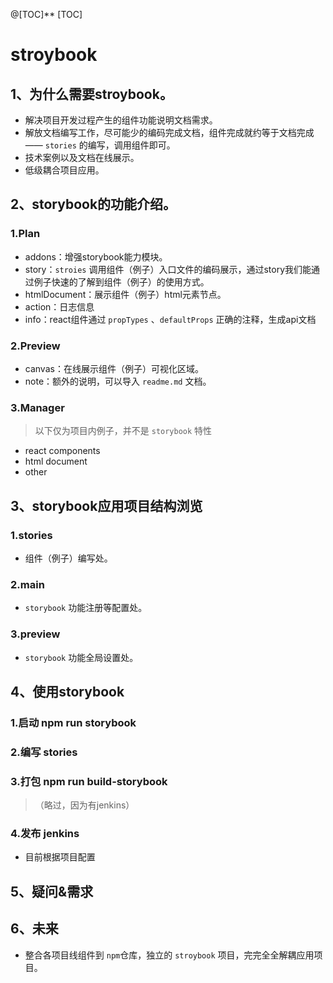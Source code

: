 @[TOC]**
[TOC]
# stroybook

## 1、为什么需要stroybook。

- 解决项目开发过程产生的组件功能说明文档需求。
- 解放文档编写工作，尽可能少的编码完成文档，组件完成就约等于文档完成—— `stories` 的编写，调用组件即可。
- 技术案例以及文档在线展示。
- 低级耦合项目应用。

## 2、storybook的功能介绍。
### 1.Plan
- addons：增强storybook能力模块。
- story：`stroies` 调用组件（例子）入口文件的编码展示，通过story我们能通过例子快速的了解到组件（例子）的使用方式。
- htmlDocument：展示组件（例子）html元素节点。
- action：日志信息
- info：react组件通过 `propTypes` 、`defaultProps` 正确的注释，生成api文档

### 2.Preview
- canvas：在线展示组件（例子）可视化区域。
- note：额外的说明，可以导入 `readme.md` 文档。

### 3.Manager

> 以下仅为项目内例子，并不是 `storybook` 特性

- react components
- html document
- other
## 3、storybook应用项目结构浏览
### 1.stories
- 组件（例子）编写处。
### 2.main
- `storybook` 功能注册等配置处。
### 3.preview
- `storybook` 功能全局设置处。
## 4、使用storybook
### 1.启动 npm run storybook
### 2.编写 stories
### 3.打包 npm run build-storybook
>（略过，因为有jenkins）

### 4.发布 jenkins

- 目前根据项目配置

## 5、疑问&需求
## 6、未来

- 整合各项目线组件到 `npm`仓库，独立的 `stroybook` 项目，完完全全解耦应用项目。